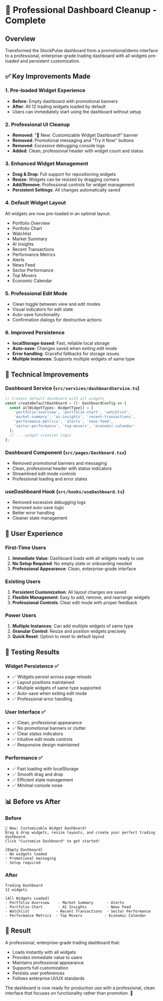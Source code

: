 # 🚀 Professional Dashboard Cleanup - Complete

## Overview
Transformed the StockPulse dashboard from a promotional/demo interface to a professional, enterprise-grade trading dashboard with all widgets pre-loaded and persistent customization.

## ✅ Key Improvements Made

### 1. **Pre-loaded Widget Experience**
- **Before**: Empty dashboard with promotional banners
- **After**: All 12 trading widgets loaded by default
- Users can immediately start using the dashboard without setup

### 2. **Professional UI Cleanup**
- **Removed**: "🎉 New: Customizable Widget Dashboard!" banner
- **Removed**: Promotional messaging and "Try It Now" buttons
- **Removed**: Excessive debugging console logs
- **Added**: Clean, professional header with widget count and status

### 3. **Enhanced Widget Management**
- **Drag & Drop**: Full support for repositioning widgets
- **Resize**: Widgets can be resized by dragging corners
- **Add/Remove**: Professional controls for widget management
- **Persistent Settings**: All changes automatically saved

### 4. **Default Widget Layout**
All widgets are now pre-loaded in an optimal layout:
- Portfolio Overview
- Portfolio Chart
- Watchlist
- Market Summary
- AI Insights
- Recent Transactions
- Performance Metrics
- Alerts
- News Feed
- Sector Performance
- Top Movers
- Economic Calendar

### 5. **Professional Edit Mode**
- Clean toggle between view and edit modes
- Visual indicators for edit state
- Auto-save functionality
- Confirmation dialogs for destructive actions

### 6. **Improved Persistence**
- **localStorage-based**: Fast, reliable local storage
- **Auto-save**: Changes saved when exiting edit mode
- **Error handling**: Graceful fallbacks for storage issues
- **Multiple instances**: Supports multiple widgets of same type

## 🔧 Technical Improvements

### Dashboard Service (`src/services/dashboardService.ts`)
```typescript
// Creates default dashboard with all widgets
const createDefaultDashboard = (): DashboardConfig => {
  const allWidgetTypes: WidgetType[] = [
    'portfolio-overview', 'portfolio-chart', 'watchlist',
    'market-summary', 'ai-insights', 'recent-transactions',
    'performance-metrics', 'alerts', 'news-feed',
    'sector-performance', 'top-movers', 'economic-calendar'
  ];
  // ... widget creation logic
};
```

### Dashboard Component (`src/pages/Dashboard.tsx`)
- Removed promotional banners and messaging
- Clean, professional header with status indicators
- Streamlined edit mode controls
- Professional loading and error states

### useDashboard Hook (`src/hooks/useDashboard.ts`)
- Removed excessive debugging logs
- Improved auto-save logic
- Better error handling
- Cleaner state management

## 🎯 User Experience

### First-Time Users
1. **Immediate Value**: Dashboard loads with all widgets ready to use
2. **No Setup Required**: No empty state or onboarding needed
3. **Professional Appearance**: Clean, enterprise-grade interface

### Existing Users
1. **Persistent Customization**: All layout changes are saved
2. **Flexible Management**: Easy to add, remove, and rearrange widgets
3. **Professional Controls**: Clear edit mode with proper feedback

### Power Users
1. **Multiple Instances**: Can add multiple widgets of same type
2. **Granular Control**: Resize and position widgets precisely
3. **Quick Reset**: Option to reset to default layout

## 🚀 Testing Results

### Widget Persistence ✅
- ✅ Widgets persist across page reloads
- ✅ Layout positions maintained
- ✅ Multiple widgets of same type supported
- ✅ Auto-save when exiting edit mode
- ✅ Professional error handling

### User Interface ✅
- ✅ Clean, professional appearance
- ✅ No promotional banners or clutter
- ✅ Clear status indicators
- ✅ Intuitive edit mode controls
- ✅ Responsive design maintained

### Performance ✅
- ✅ Fast loading with localStorage
- ✅ Smooth drag and drop
- ✅ Efficient state management
- ✅ Minimal console noise

## 📊 Before vs After

### Before
```
🎉 New: Customizable Widget Dashboard!
Drag & drop widgets, resize layouts, and create your perfect trading dashboard. 
Click "Customize Dashboard" to get started!

[Empty Dashboard]
- No widgets loaded
- Promotional messaging
- Setup required
```

### After
```
Trading Dashboard
12 widgets

[All Widgets Loaded]
- Portfolio Overview    - Market Summary      - Alerts
- Portfolio Chart       - AI Insights         - News Feed  
- Watchlist            - Recent Transactions  - Sector Performance
- Performance Metrics  - Top Movers          - Economic Calendar
```

## 🎉 Result
A professional, enterprise-grade trading dashboard that:
- Loads instantly with all widgets
- Provides immediate value to users
- Maintains professional appearance
- Supports full customization
- Persists user preferences
- Follows enterprise UI/UX standards

The dashboard is now ready for production use with a professional, clean interface that focuses on functionality rather than promotion. 🚀 